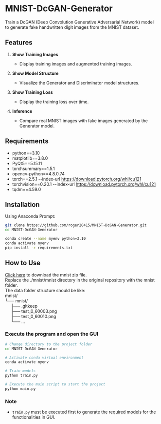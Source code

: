 # MNIST-DcGAN-Generator

Train a DcGAN (Deep Convolution Generative Adversarial Network) model to generate fake handwritten digit images from the MNIST dataset.

## Features

1. **Show Training Images**  
   - Display training images and augmented training images.  

2. **Show Model Structure**  
   - Visualize the Generator and Discriminator model structures.  

3. **Show Training Loss**  
   - Display the training loss over time.  

4. **Inference**  
   - Compare real MNIST images with fake images generated by the Generator model.

## Requirements

- python==3.10  
- matplotlib==3.8.0  
- PyQt5==5.15.11  
- torchsummary==1.5.1  
- opencv-python==4.8.0.74  
- torch==2.5.1 --index-url https://download.pytorch.org/whl/cu121  
- torchvision==0.20.1 --index-url https://download.pytorch.org/whl/cu121  
- tqdm==4.59.0  

## Installation

Using Anaconda Prompt:  

```bash
git clone https://github.com/roger20415/MNIST-DcGAN-Generator.git
cd MNIST-DcGAN-Generator

conda create --name myenv python=3.10
conda activate myenv
pip install -r requirements.txt
```
## How to Use

[Click here](https://github.com/roger20415/MNIST-DcGAN-Generator/releases/download/v1.0.0/mnist.zip) to download the mnist zip file.  
Replace the ./mnist/mnist directory in the original repository with the mnist folder.    
The data folder structure should be like:  
mnist/  
└── mnist/  
&nbsp;&nbsp;&nbsp;&nbsp;    ├── .gitkeep  
&nbsp;&nbsp;&nbsp;&nbsp;    ├── test_0_60003.png  
&nbsp;&nbsp;&nbsp;&nbsp;    ├── test_0_60010.png  
&nbsp;&nbsp;&nbsp;&nbsp;    └── ...  

### Execute the program and open the GUI
```bash
# Change directory to the project folder
cd MNIST-DcGAN-Generator

# Activate conda virtual environment
conda activate myenv

# Train models
python train.py

# Execute the main script to start the project
python main.py
```
### Note

- `train.py` must be executed first to generate the required models for the functionalities in GUI.